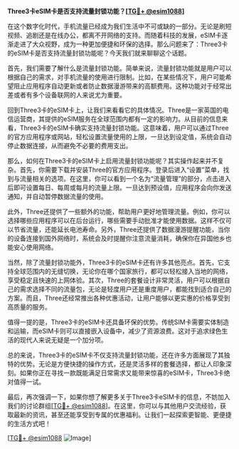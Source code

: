 **Three3卡eSIM卡是否支持流量封锁功能？[[TG💪+ @esim1088](https://t.me/s/esim1088)]**

在这个数字化时代，手机流量已经成为我们生活中不可或缺的一部分。无论是刷短视频、追剧还是在线办公，都离不开网络的支持。而随着科技的发展，eSIM卡逐渐走进了大众视野，成为一种更加便捷和环保的选择。那么问题来了：Three3卡的eSIM卡是否支持流量封锁功能呢？今天我们就来聊聊这个话题。

首先，我们需要了解什么是流量封锁功能。简单来说，流量封锁功能就是用户可以根据自己的需求，对手机流量的使用进行限制。比如，在某些情况下，用户可能希望阻止应用程序自动更新或者防止数据漫游带来的高额费用。这种功能对于经常出差或者有多个设备联网的人来说尤为重要。

回到Three3卡的eSIM卡上，让我们来看看它的具体情况。Three是一家英国的电信运营商，其提供的eSIM服务在全球范围内都有一定的影响力。从目前的信息来看，Three3卡的eSIM卡确实支持流量封锁功能。这意味着，用户可以通过Three的官方应用程序或网站，轻松设置流量使用的上限，一旦达到设定值，系统会自动停止数据连接，从而避免不必要的费用支出。

那么，如何在Three3卡的eSIM卡上启用流量封锁功能呢？其实操作起来并不复杂。首先，你需要下载并安装Three的官方应用程序。登录后进入“设置”菜单，找到与流量相关的选项。在这里，你可以看到一个名为“流量管理”的部分，点击进入后即可设置每日、每周或每月的流量上限。一旦达到预设值，应用程序会向你发送通知，并自动暂停数据流量的使用。

此外，Three还提供了一些额外的功能，帮助用户更好地管理流量。例如，你可以选择哪些应用程序可以在后台运行，哪些需要手动批准才能使用数据。这样不仅可以节省流量，还能延长电池寿命。另外，Three还提供了数据漫游提醒功能，当你的设备连接到国外网络时，系统会及时提醒你注意流量消耗，确保你在异国他乡也能安心使用网络。

当然，除了流量封锁功能外，Three3卡的eSIM卡还有许多其他亮点。首先，它支持全球范围内的无缝切换，无论你在哪个国家旅行，都可以轻松接入当地的网络，享受稳定且快速的上网体验。其次，Three的套餐设计非常灵活，用户可以根据自己的需求选择不同的流量包，无论是轻度用户还是重度用户，都能找到适合自己的方案。而且，Three还经常推出各种优惠活动，让用户能够以更实惠的价格享受到高质量的服务。

值得一提的是，Three3卡的eSIM卡还具备环保的优势。传统SIM卡需要实体制造和运输，而eSIM卡则可以直接嵌入设备中，减少了资源浪费。这对于追求绿色生活的现代人来说无疑是一个加分项。

总的来说，Three3卡的eSIM卡不仅支持流量封锁功能，还在许多方面展现了其独特的优势。无论是方便快捷的操作方式，还是灵活多样的套餐选择，都让人印象深刻。如果你正在寻找一款既能满足日常需求又能带来惊喜的eSIM卡，Three3卡绝对值得一试。

最后，再次强调一下，如果你想了解更多关于Three3卡eSIM卡的信息，不妨加入我们的讨论群组[[TG💪+ @esim1088](https://t.me/s/esim1088)]。在这里，你可以与其他用户交流经验，获取最新的资讯，甚至还能享受到专属的优惠福利。让我们一起探索更智能、更便捷的生活方式吧！

[[TG💪+ @esim1088](https://t.me/s/esim1088) ![Image](https://i.postimg.cc/4NQfJmqS/Snipaste-2025-05-13-00-14-12.png)]